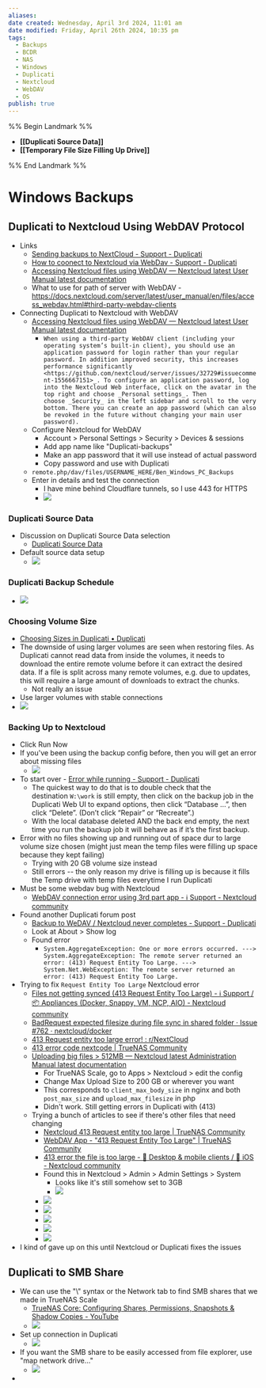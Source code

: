 ```yaml
---
aliases: 
date created: Wednesday, April 3rd 2024, 11:01 am
date modified: Friday, April 26th 2024, 10:35 pm
tags:
  - Backups
  - BCDR
  - NAS
  - Windows
  - Duplicati
  - Nextcloud
  - WebDAV
  - OS
publish: true
---
```


%% Begin Landmark %%
- **[[Duplicati Source Data]]**
- **[[Temporary File Size Filling Up Drive]]**

%% End Landmark %%
# Windows Backups
## Duplicati to Nextcloud Using WebDAV Protocol
- Links
	- [Sending backups to NextCloud - Support - Duplicati](https://forum.duplicati.com/t/sending-backups-to-nextcloud/16703/4) 
	- [How to coonect to Nextcloud via WebDav - Support - Duplicati](https://forum.duplicati.com/t/how-to-coonect-to-nextcloud-via-webdav/11799)
	- [Accessing Nextcloud files using WebDAV — Nextcloud latest User Manual latest documentation](https://docs.nextcloud.com/server/latest/user_manual/en/files/access_webdav.html) 
	- What to use for path of server with WebDAV - https://docs.nextcloud.com/server/latest/user_manual/en/files/access_webdav.html#third-party-webdav-clients 
- Connecting Duplicati to Nextcloud with WebDAV 
	- [Accessing Nextcloud files using WebDAV — Nextcloud latest User Manual latest documentation](https://docs.nextcloud.com/server/latest/user_manual/en/files/access_webdav.html#third-party-webdav-clients)
		- `When using a third-party WebDAV client (including your operating system’s built-in client), you should use an application password for login rather than your regular password. In addition improved security, this increases performance significantly <https://github.com/nextcloud/server/issues/32729#issuecomment-1556667151>_. To configure an application password, log into the Nextcloud Web interface, click on the avatar in the top right and choose _Personal settings_. Then choose _Security_ in the left sidebar and scroll to the very bottom. There you can create an app password (which can also be revoked in the future without changing your main user password).`
	- Configure Nextcloud for WebDAV 
		- Account > Personal Settings > Security > Devices & sessions
		- Add app name like "Duplicati-backups"
		- Make an app password that it will use instead of actual password
		- Copy password and use with Duplicati
	- `remote.php/dav/files/USERNAME_HERE/Ben_Windows_PC_Backups`
	- Enter in details and test the connection
		- I have mine behind Cloudflare tunnels, so I use 443 for HTTPS
		- ![](_attachments/Windows%20Backups%20Duplicati%202024/IMG-20240426223515675.png)
### Duplicati Source Data
- Discussion on Duplicati Source Data selection
	- [Duplicati Source Data](Duplicati%20Source%20Data/Duplicati%20Source%20Data.md)
- Default source data setup
	- ![](_attachments/Windows%20Backups%20Duplicati%202024/IMG-20240426223515743.png)
### Duplicati Backup Schedule
- ![](_attachments/Windows%20Backups%20Duplicati%202024/IMG-20240426223515803.png)
### Choosing Volume Size
- [Choosing Sizes in Duplicati • Duplicati](https://www.duplicati.com/articles/Choosing-Sizes/#remote-volume-size)
- The downside of using larger volumes are seen when restoring files. As Duplicati cannot read data from inside the volumes, it needs to download the entire remote volume before it can extract the desired data. If a file is split across many remote volumes, e.g. due to updates, this will require a large amount of downloads to extract the chunks.
	- Not really an issue
- Use larger volumes with stable connections
- ![](_attachments/Windows%20Backups%20Duplicati%202024/IMG-20240426223515868.png)
### Backing Up to Nextcloud
- Click Run Now
- If you've been using the backup config before, then you will get an error about missing files
	- ![](_attachments/Windows%20Backups%20Duplicati%202024/IMG-20240426223515991.png)
- To start over - [Error while running - Support - Duplicati](https://forum.duplicati.com/t/error-while-running/14111/3)
	- The quickest way to do that is to double check that the destination `W:\work` is still empty, then click on the backup job in the Duplicati Web UI to expand options, then click “Database …”, then click “Delete”. (Don’t click “Repair” or “Recreate”.)
	- With the local database deleted AND the back end empty, the next time you run the backup job it will behave as if it’s the first backup.
- Error with no files showing up and running out of space dur to large volume size chosen (might just mean the temp files were filling up space because they kept failing)
	- Trying with 20 GB volume size instead
	- Still errors -- the only reason my drive is filling up is because it fills the Temp drive with temp files everytime I run Duplicati
- Must be some webdav bug with Nextcloud 
	- [WebDAV connection error using 3rd part app - ℹ️ Support - Nextcloud community](https://help.nextcloud.com/t/webdav-connection-error-using-3rd-part-app/155446) 
- Found another Duplicati forum post
	- [Backup to WeDAV / Nextcloud never completes - Support - Duplicati](https://forum.duplicati.com/t/backup-to-wedav-nextcloud-never-completes/12143) 
	- Look at About > Show log
	- Found error
		- `System.AggregateException: One or more errors occurred. ---> System.AggregateException: The remote server returned an error: (413) Request Entity Too Large. ---> System.Net.WebException: The remote server returned an error: (413) Request Entity Too Large.`
- Trying to fix `Request Entity Too Large` Nextcloud error
	- [Files not getting synced (413 Request Entity Too Large) - ℹ️ Support / 📦 Appliances (Docker, Snappy, VM, NCP, AIO) - Nextcloud community](https://help.nextcloud.com/t/files-not-getting-synced-413-request-entity-too-large/45681/1) 
	- [BadRequest expected filesize during file sync in shared folder · Issue #762 · nextcloud/docker](https://github.com/nextcloud/docker/issues/762#issuecomment-504225433) 
	- [413 Request entity too large error! : r/NextCloud](https://www.reddit.com/r/NextCloud/comments/ugmpbt/413_request_entity_too_large_error/) 
	- [413 error code nextcode | TrueNAS Community](https://www.truenas.com/community/threads/413-error-code-nextcode.108306/)
	- [Uploading big files > 512MB — Nextcloud latest Administration Manual latest documentation](https://docs.nextcloud.com/server/20/admin_manual/configuration_files/big_file_upload_configuration.html?highlight=max%20upload%20size#:~:text=The%20default%20maximum%20file,2GB%20on%2032Bit%20OS%2Darchitecture)
		- For TrueNAS Scale, go to Apps > Nextcloud > edit the config
		- Change Max Upload Size to 200 GB or wherever you want
		- This corresponds to `client_max_body_size` in nginx and both `post_max_size` and `upload_max_filesize` in php
		- Didn't work.  Still getting errors in Duplicati with (413)
	- Trying a bunch of articles to see if there's other files that need changing
		- [Nextcloud 413 Request entity too large | TrueNAS Community](https://www.truenas.com/community/threads/nextcloud-413-request-entity-too-large.103704/)
		- [WebDAV App - "413 Request Entity Too Large" | TrueNAS Community](https://www.truenas.com/community/threads/webdav-app-413-request-entity-too-large.111682/) 
		- [413 error the file is too large - 📱 Desktop & mobile clients / 🍏 iOS - Nextcloud community](https://help.nextcloud.com/t/413-error-the-file-is-too-large/151499) 
		- Found this in Nextcloud > Admin > Admin Settings > System
			- Looks like it's still somehow set to 3GB
			- ![](_attachments/Windows%20Backups%20Duplicati%202024/IMG-20240426223516042.png)
		- ![](_attachments/Windows%20Backups%20Duplicati%202024/IMG-20240426223516101.png)
		- ![](_attachments/Windows%20Backups%20Duplicati%202024/IMG-20240426223516186.png)
		- ![](_attachments/Windows%20Backups%20Duplicati%202024/IMG-20240426223516246.png)
		- ![](_attachments/Windows%20Backups%20Duplicati%202024/IMG-20240426223516353.png)
		- ![](_attachments/Windows%20Backups%20Duplicati%202024/IMG-20240426223516407.png)
- I kind of gave up on this until Nextcloud or Duplicati fixes the issues
## Duplicati to SMB Share
- We can use the "\\" syntax or the Network tab to find SMB shares that we made in TrueNAS Scale
	- [TrueNAS Core: Configuring Shares, Permissions, Snapshots & Shadow Copies - YouTube](https://www.youtube.com/watch?v=QIdy6sR0HrI) 
	- ![](_attachments/Windows%20Backups%20Duplicati%202024/IMG-20240426223516468.png)
- Set up connection in Duplicati
	- ![](_attachments/Windows%20Backups%20Duplicati%202024/IMG-20240426223516527.png)
- If you want the SMB share to be easily accessed from file explorer, use "map network drive..."
	- ![](_attachments/Windows%20Backups%20Duplicati%202024/IMG-20240426223516584.png)
- 